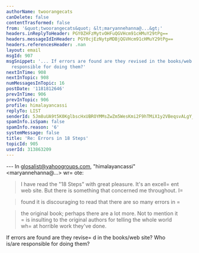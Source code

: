 ```yaml
---
authorName: twoorangecats
canDelete: false
contentTrasformed: false
from: '&quot;twoorangecats&quot; &lt;maryannehanna@...&gt;'
headers.inReplyToHeader: PGY0ZHFzMytvOHFuQGVHcm91cHMuY29tPg==
headers.messageIdInHeader: PGY0cjEzNytpMDBjQGVHcm91cHMuY29tPg==
headers.referencesHeader: .nan
layout: email
msgId: 907
msgSnippet: '... If errors are found are they revised in the books/web site? Who is/are
  responsible for doing them?'
nextInTime: 908
nextInTopic: 908
numMessagesInTopic: 16
postDate: '1181812646'
prevInTime: 906
prevInTopic: 906
profile: himalayancassi
replyTo: LIST
senderId: 5Jm8uUA9t5K0KglbscHxUBROYMMsZwZm5WesKmi2F9hTMiX1y2VBeqsvALgY_OCJ5uZR7yOJ_rXPUQpB20RFxb72zjTxXzkdPnupmP5yDh7A6w
spamInfo.isSpam: false
spamInfo.reason: '6'
systemMessage: false
title: 'Re: Errors in 18 Steps'
topicId: 905
userId: 313863209
---
```


--- In glosalist@yahoogroups.com, "himalayancassi"  
<maryannehanna@...> wr=
ote:  
>  
> I have read the "18 Steps" with great pleasure. It's an excell=
ent     
> web site. But there is something that concerned me throughout. I=
    
> found it is discouraging to read that there are so many errors in   =
 
> the original book; perhaps there are a lot more. Not to mention it    
=
> is insulting to the original authors for telling the whole world    
> wh=
at horrible work they've done.  
>  
  
If errors are found are they revise=
d in the books/web site? Who  
is/are responsible for doing them?  


